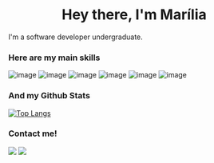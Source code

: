 <h1 align="center">Hey there, I'm Marília</h1>


I'm a software developer undergraduate.
<br/>

<h3> Here are my main skills</h3>

![image](https://img.shields.io/badge/Python-1d1626?style=for-the-badge&logo=Python&logoColor=60c3fc)
![image](https://img.shields.io/badge/mysql-1d1626?style=for-the-badge&logo=mysql&logoColor=60c3fc)
![image](https://img.shields.io/badge/java-1d1626?style=for-the-badge&logo=java&logoColor=60c3fc)
![image](https://img.shields.io/badge/html-1d1626?style=for-the-badge&logo=html&logoColor=60c3fc)
![image](https://img.shields.io/badge/css-1d1626?style=for-the-badge&logo=css&logoColor=60c3fc)
![image](https://img.shields.io/badge/javascript-1d1626?style=for-the-badge&logo=javascript&logoColor=60c3fc)


<h3> And my Github Stats</h3>

[![Top Langs](https://github-readme-stats.vercel.app/api/top-langs/?username=LIL2A&exclude_repo=programming_introduction,algorithms_data_structures_exercises&hide=c%2B%2B&langs_count=8&theme=radical)](https://github.com/anuraghazra/github-readme-stats)

 

<h3> Contact me!</h3>

[<img src="https://img.shields.io/badge/LinkedIn-0077B5?style=for-the-badge&logo=linkedin&logoColor=white" />](https://www.linkedin.com/in/mar%C3%ADlia-branco-582975193/)
[<img src="https://img.shields.io/badge/Gmail-D14836?style=for-the-badge&logo=gmail&logoColor=white" />](mailto:dinmarilia@outlook.com)
